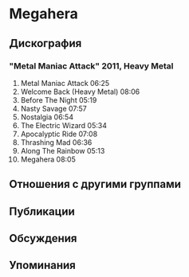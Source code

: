 # Megahera



## Дискография

### "Metal Maniac Attack" 2011, Heavy Metal

1. Metal Maniac Attack	06:25	 
2. Welcome Back (Heavy Metal)	08:06	 
3. Before The Night	05:19	 
4. Nasty Savage	07:57	 
5. Nostalgia	06:54	 
6. The Electric Wizard	05:34	 
7. Apocalyptic Ride	07:08	 
8. Thrashing Mad	06:36	 
9. Along The Rainbow	05:13	 
10. Megahera	08:05	 


## Отношения с другими группами


## Публикации


## Обсуждения


## Упоминания

